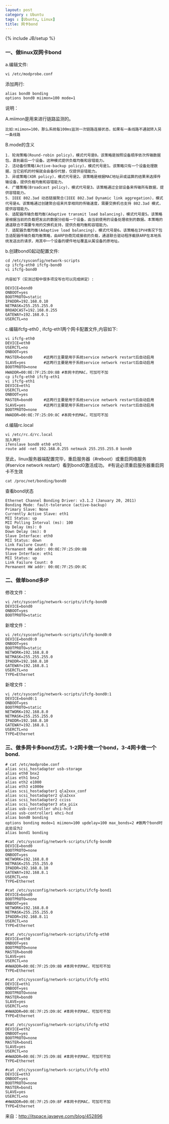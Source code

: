 ```yaml
---
layout: post
category : Ubuntu
tags : [Ubuntu, Linux]
title: 网卡bond
---
```

{% include JB/setup %}

### 一、做linux双网卡bond

a.编辑文件:

	vi /etc/modprobe.conf

添加两行:

	alias bond0 bonding
	options bond0 miimon=100 mode=1

说明：

A.miimon是用来进行链路监测的。 

	比如:miimon=100，那么系统每100ms监测一次链路连接状态，如果有一条线路不通就转入另一条线路

B.mode的含义

	1. 轮询策略(Round-robin policy)，模式代号是0。该策略是按照设备顺序依次传输数据包，直到最后一个设备。这种模式提供负载均衡和容错能力。
	2. 活动备份策略(Active-backup policy)，模式代号是1。该策略只有一个设备处理数据，当它宕机的时候就会由备份代替，仅提供容错能力。
	3. 异或策略(XOR policy)，模式代号是2。该策略是根据MAC地址异或运算的结果来选择传输设备，提供负载均衡和容错能力。
	4. 广播策略(Broadcast policy)，模式代号是3。该策略通过全部设备来传输所有数据，提供容错能力。
	5. IEEE 802.3ad 动态链接聚合(IEEE 802.3ad Dynamic link aggregation)，模式代号是4。该策略通过创建聚合组来共享相同的传输速度，需要交换机也支持 802.3ad 模式，提供容错能力。
	6. 适配器传输负载均衡(Adaptive transmit load balancing)，模式代号是5。该策略是根据当前的负载把发出的数据分给每一个设备，由当前使用的设备处理收到的数据。本策略的通道联合不需要专用的交换机支持，提供负载均衡和容错能力。
	7. 适配器负载均衡(Adaptive load balancing)，模式代号是6。该策略在IPV4情况下包含适配器传输负载均衡策略，由ARP协商完成接收的负载，通道联合驱动程序截获ARP在本地系统发送出的请求，用其中一个设备的硬件地址覆盖从属设备的原地址。

b.创建bond0起动配置文件:

	cd /etc/sysconfig/network-scripts
	cp ifcfg-eth0 ifcfg-bond0
	vi ifcfg-bond0

	内容如下（实测过程中很多项没写也可以完成绑定）:

	DEVICE=bond0
	ONBOOT=yes
	BOOTPROTO=static
	IPADDR=192.168.0.10
	NETMASK=255.255.255.0
	BROADCAST=192.168.0.255
	GATEWAY=192.168.0.1
	USERCTL=no

c.编辑ifcfg-eth0 , ifcfg-eth1两个网卡配置文件,内容如下:

	vi ifcfg-eth0
	DEVICE=eth0
	USERCTL=no
	ONBOOT=yes
	MASTER=bond0     #这两行主要是用于系统service network restart后自动启用
	SLAVE=yes        #这两行主要是用于系统service network restart后自动启用
	BOOTPROTO=none
	HWADDR=00:0E:7F:25:D9:8B #本网卡的MAC，可加可不加
	cp ifcfg-eth0 ifcfg-eth1
	vi ifcfg-eth1
	DEVICE=eth1
	USERCTL=no
	ONBOOT=yes
	MASTER=bond0     #这两行主要是用于系统service network restart后自动启用
	SLAVE=yes        #这两行主要是用于系统service network restart后自动启用
	BOOTPROTO=none
	HWADDR=00:0E:7F:25:D9:8C #本网卡的MAC，可加可不加

d.编辑rc.local

	vi /etc/rc.d/rc.local
	加入两行
	ifenslave bond0 eth0 eth1
	route add -net 192.168.0.255 netmask 255.255.255.0 bond0

至此，linux服务器端配置完毕，重启服务器（#reboot）或重启网络服务(#service network restart）看到bond0激活成功。  #有说必须重启服务器重启网卡不生效

	cat /proc/net/bonding/bond0

查看bond状态

	Ethernet Channel Bonding Driver: v3.1.2 (January 20, 2011)
	Bonding Mode: fault-tolerance (active-backup)
	Primary Slave: None
	Currently Active Slave: eth1
	MII Status: up
	MII Polling Interval (ms): 100
	Up Delay (ms): 0
	Down Delay (ms): 0
	Slave Interface: eth0
	MII Status: down
	Link Failure Count: 0
	Permanent HW addr: 00:0E:7F:25:D9:8B
	Slave Interface: eth1
	MII Status: up
	Link Failure Count: 0
	Permanent HW addr: 00:0E:7F:25:D9:8C


### 二、做单bond多IP

修改文件：

	vi /etc/sysconfig/network-scripts/ifcfg-bond0
	DEVICE=bond0
	ONBOOT=yes
	BOOTPROTO=static

新增文件：

	vi /etc/sysconfig/network-scripts/ifcfg-bond0:0
	DEVICE=bond0:0
	ONBOOT=yes
	BOOTPROTO=static
	NETWORK=192.168.8.0
	NETMASK=255.255.255.0
	IPADDR=192.168.8.10
	GATEWAY=192.168.8.1
	USERCTL=no
	TYPE=Ethernet

新增文件：

	vi /etc/sysconfig/network-scripts/ifcfg-bond0:1
	DEVICE=bond0:1
	ONBOOT=yes
	BOOTPROTO=static
	NETWORK=192.168.8.0
	NETMASK=255.255.255.0
	IPADDR=192.168.8.10
	GATEWAY=192.168.8.1
	USERCTL=no
	TYPE=Ethernet


### 三、做多网卡多bond方式，1-2网卡做一个bond，3-4网卡做一个bond.

	# cat /etc/modprobe.conf
	alias scsi_hostadapter usb-storage
	alias eth0 bnx2
	alias eth1 bnx2
	alias eth2 e1000
	alias eth3 e1000e
	alias scsi_hostadapter1 qla2xxx_conf
	alias scsi_hostadapter2 qla2xxx
	alias scsi_hostadapter2 cciss
	alias scsi_hostadapter3 ata_piix
	alias usb-controller uhci-hcd
	alias usb-controller1 ehci-hcd
	alias bond0 bonding
	options bonding mode=1 miimon=100 updelay=100 max_bonds=2 #做两个bond时此处设为2
	alias bond1 bonding

	#cat /etc/sysconfig/network-scripts/ifcfg-bond0
	DEVICE=bond0
	BOOTPROTO=none
	ONBOOT=yes
	NETWORK=192.168.8.0
	NETMASK=255.255.255.0
	IPADDR=192.168.8.10
	GATEWAY=192.168.8.1
	USERCTL=no
	TYPE=Ethernet

	#cat /etc/sysconfig/network-scripts/ifcfg-bond1
	DEVICE=bond0
	BOOTPROTO=none
	ONBOOT=yes
	NETWORK=192.168.8.0
	NETMASK=255.255.255.0
	IPADDR=192.168.8.11
	USERCTL=no
	TYPE=Ethernet

	#cat /etc/sysconfig/network-scripts/ifcfg-eth0
	DEVICE=eth0
	ONBOOT=yes
	BOOTPROTO=none
	MASTER=bond0
	SLAVE=yes
	USERCTL=no
	#HWADDR=00:0E:7F:25:D9:8B #本网卡的MAC，可加可不加
	TYPE=Ethernet

	#cat /etc/sysconfig/network-scripts/ifcfg-eth1
	DEVICE=eth1
	ONBOOT=yes
	BOOTPROTO=none
	MASTER=bond0
	SLAVE=yes
	USERCTL=no
	#HWADDR=00:0E:7F:25:D9:8C #本网卡的MAC，可加可不加
	TYPE=Ethernet

	#cat /etc/sysconfig/network-scripts/ifcfg-eth2
	DEVICE=eth2
	ONBOOT=yes
	BOOTPROTO=none
	MASTER=bond1
	SLAVE=yes
	USERCTL=no
	#HWADDR=00:0E:7F:25:D9:8E #本网卡的MAC，可加可不加
	TYPE=Ethernet

	#cat /etc/sysconfig/network-scripts/ifcfg-eth3
	DEVICE=eth3
	ONBOOT=yes
	BOOTPROTO=none
	MASTER=bond1
	SLAVE=yes
	USERCTL=no
	#HWADDR=00:0E:7F:25:D9:8F #本网卡的MAC，可加可不加
	TYPE=Ethernet

来自：http://itspace.javaeye.com/blog/452896
